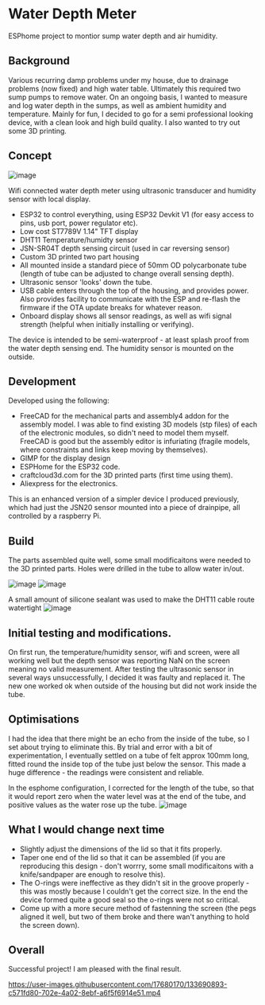 # Water Depth Meter
ESPhome project to montior sump water depth and air humidity.

## Background
Various recurring damp problems under my house, due to drainage problems (now fixed) and high water table.  Ultimately this required two sump pumps to remove water.
On an ongoing basis, I wanted to measure and log water depth in the sumps, as well as ambient humidity and temperature.  Mainly for fun, I decided to go for a semi professional looking device, with a clean look and high build quality.  I also wanted to try out some 3D printing.

## Concept
![image](https://user-images.githubusercontent.com/17680170/133689217-e998cfe9-9e51-48ec-9eaf-b2c0c8456f52.png)

Wifi connected water depth meter using ultrasonic transducer and humidity sensor with local display.
 - ESP32 to control everything, using ESP32 Devkit V1 (for easy access to pins, usb port, power regulator etc).
 - Low cost ST7789V 1.14" TFT display
 - DHT11 Temperature/humidty sensor
 - JSN-SR04T depth sensing circuit (used in car reversing sensor)
 - Custom 3D printed two part housing
 - All mounted inside a standard piece of 50mm OD polycarbonate tube (length of tube can be adjusted to change overall sensing depth).
 - Ultrasonic sensor 'looks' down the tube.
 - USB cable enters through the top of the housing, and provides power.  Also provides facility to communicate with the ESP and re-flash the firmware if the OTA update breaks for whatever reason.
 - Onboard display shows all sensor readings, as well as wifi signal strength (helpful when initially installing or verifying).

The device is intended to be semi-waterproof - at least splash proof from the water depth sensing end.  The humidity sensor is mounted on the outside.

## Development
Developed using the following:
 - FreeCAD for the mechanical parts and assembly4 addon for the assembly model.  I was able to find existing 3D models (stp files) of each of the electronic modules, so didn't need to model them myself.  FreeCAD is good but the assembly editor is infuriating (fragile models, where constraints and links keep moving by themselves).
 - GIMP for the display design
 - ESPHome for the ESP32 code.
 - craftcloud3d.com for the 3D printed parts (first time using them).
 - Aliexpress for the electronics.
 
This is an enhanced version of a simpler device I produced previously, which had just the JSN20 sensor mounted into a piece of drainpipe, all controlled by a raspberry Pi.

## Build
The parts assembled quite well, some small modificaitons were needed to the 3D printed parts.  Holes were drilled in the tube to allow water in/out.

![image](https://user-images.githubusercontent.com/17680170/133689550-6ed1274e-bd1f-48fc-83d4-1712ba2db530.png)
![image](https://user-images.githubusercontent.com/17680170/133689632-899e34ca-bf16-4ba9-b58a-0ccef6238a78.png)

A small amount of silicone sealant was used to make the DHT11 cable route watertight
![image](https://user-images.githubusercontent.com/17680170/133690171-add86631-1e3b-45a2-b2c8-7b06275f504d.png)


## Initial testing and modifications.
On first run, the temperature/humidity sensor, wifi and screen, were all working well but the depth sensor was reporting NaN on the screen meaning no valid measurement.  After testing the ultrasonic sensor in several ways unsuccessfully, I decided it was faulty and replaced it.  The new one worked ok when outside of the housing but did not work inside the tube.

## Optimisations
I had the idea that there might be an echo from the inside of the tube, so I set about trying to eliminate this.  By trial and error with a bit of experimentation, I eventually settled on a tube of felt approx 100mm long, fitted round the inside top of the tube just below the sensor.  This made a huge difference - the readings were consistent and reliable.

In the esphome configuration, I corrected for the length of the tube, so that it would report zero when the water level was at the end of the tube, and positive values as the water rose up the tube.
![image](https://user-images.githubusercontent.com/17680170/133690247-a0712b80-1677-4d61-aa93-31492c256fc4.png)

## What I would change next time
 - Slightly adjust the dimensions of the lid so that it fits properly.
 - Taper one end of the lid so that it can be assembled (if you are reproducing this design - don't worrry, some small modificaitons with a knife/sandpaper are enough to resolve this).
 - The O-rings were ineffective as they didn't sit in the groove properly - this was mostly because I couldn't get the correct size.  In the end the device formed quite a good seal so the o-rings were not so critical.
 - Come up with a more secure method of fastenning the screen (the pegs aligned it well, but two of them broke and there wan't anything to hold the screen down).

## Overall 

Successful project!  I am pleased with the final result.


https://user-images.githubusercontent.com/17680170/133690893-c571fd80-702e-4a02-8ebf-a6f5f6914e51.mp4


